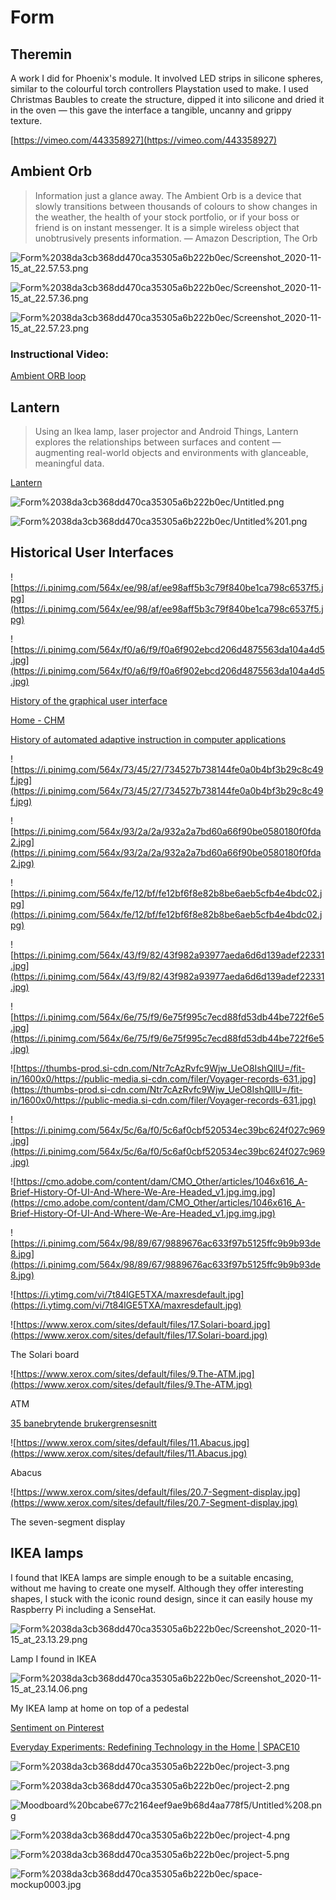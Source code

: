 # Form

## Theremin

A work I did for Phoenix's module. It involved LED strips in silicone spheres, similar to the colourful torch controllers Playstation used to make. I used Christmas Baubles to create the structure, dipped it into silicone and dried it in the oven — this gave the interface a tangible, uncanny and grippy texture.

[https://vimeo.com/443358927](https://vimeo.com/443358927)

## Ambient Orb

> Information just a glance away. The Ambient Orb is a device that slowly transitions between thousands of colours to show changes in the weather, the health of your stock portfolio, or if your boss or friend is on instant messenger. It is a simple wireless object that unobtrusively presents information. — Amazon Description, The Orb

![Form%2038da3cb368dd470ca35305a6b222b0ec/Screenshot_2020-11-15_at_22.57.53.png](Form%2038da3cb368dd470ca35305a6b222b0ec/Screenshot_2020-11-15_at_22.57.53.png)

![Form%2038da3cb368dd470ca35305a6b222b0ec/Screenshot_2020-11-15_at_22.57.36.png](Form%2038da3cb368dd470ca35305a6b222b0ec/Screenshot_2020-11-15_at_22.57.36.png)

![Form%2038da3cb368dd470ca35305a6b222b0ec/Screenshot_2020-11-15_at_22.57.23.png](Form%2038da3cb368dd470ca35305a6b222b0ec/Screenshot_2020-11-15_at_22.57.23.png)

### Instructional Video:

[Ambient ORB loop](https://www.youtube.com/watch?v=NmpT086znVE)

## Lantern

> Using an Ikea lamp, laser projector and Android Things, Lantern explores the relationships between surfaces and content — augmenting real-world objects and environments with glanceable, meaningful data.

[Lantern](https://nordprojects.co/lantern/)

![Form%2038da3cb368dd470ca35305a6b222b0ec/Untitled.png](Form%2038da3cb368dd470ca35305a6b222b0ec/Untitled.png)

![Form%2038da3cb368dd470ca35305a6b222b0ec/Untitled%201.png](Form%2038da3cb368dd470ca35305a6b222b0ec/Untitled%201.png)

## Historical User Interfaces

![https://i.pinimg.com/564x/ee/98/af/ee98aff5b3c79f840be1ca798c6537f5.jpg](https://i.pinimg.com/564x/ee/98/af/ee98aff5b3c79f840be1ca798c6537f5.jpg)

![https://i.pinimg.com/564x/f0/a6/f9/f0a6f902ebcd206d4875563da104a4d5.jpg](https://i.pinimg.com/564x/f0/a6/f9/f0a6f902ebcd206d4875563da104a4d5.jpg)

[History of the graphical user interface](https://en.wikipedia.org/wiki/History_of_the_graphical_user_interface)

[Home - CHM](https://computerhistory.org/)

[History of automated adaptive instruction in computer applications](https://en.wikipedia.org/wiki/History_of_automated_adaptive_instruction_in_computer_applications)

![https://i.pinimg.com/564x/73/45/27/734527b738144fe0a0b4bf3b29c8c49f.jpg](https://i.pinimg.com/564x/73/45/27/734527b738144fe0a0b4bf3b29c8c49f.jpg)

![https://i.pinimg.com/564x/93/2a/2a/932a2a7bd60a66f90be0580180f0fda2.jpg](https://i.pinimg.com/564x/93/2a/2a/932a2a7bd60a66f90be0580180f0fda2.jpg)

![https://i.pinimg.com/564x/fe/12/bf/fe12bf6f8e82b8be6aeb5cfb4e4bdc02.jpg](https://i.pinimg.com/564x/fe/12/bf/fe12bf6f8e82b8be6aeb5cfb4e4bdc02.jpg)

![https://i.pinimg.com/564x/43/f9/82/43f982a93977aeda6d6d139adef22331.jpg](https://i.pinimg.com/564x/43/f9/82/43f982a93977aeda6d6d139adef22331.jpg)

![https://i.pinimg.com/564x/6e/75/f9/6e75f995c7ecd88fd53db44be722f6e5.jpg](https://i.pinimg.com/564x/6e/75/f9/6e75f995c7ecd88fd53db44be722f6e5.jpg)

![https://thumbs-prod.si-cdn.com/Ntr7cAzRvfc9Wjw_UeO8IshQllU=/fit-in/1600x0/https://public-media.si-cdn.com/filer/Voyager-records-631.jpg](https://thumbs-prod.si-cdn.com/Ntr7cAzRvfc9Wjw_UeO8IshQllU=/fit-in/1600x0/https://public-media.si-cdn.com/filer/Voyager-records-631.jpg)

![https://i.pinimg.com/564x/5c/6a/f0/5c6af0cbf520534ec39bc624f027c969.jpg](https://i.pinimg.com/564x/5c/6a/f0/5c6af0cbf520534ec39bc624f027c969.jpg)

![https://cmo.adobe.com/content/dam/CMO_Other/articles/1046x616_A-Brief-History-Of-UI-And-Where-We-Are-Headed_v1.jpg.img.jpg](https://cmo.adobe.com/content/dam/CMO_Other/articles/1046x616_A-Brief-History-Of-UI-And-Where-We-Are-Headed_v1.jpg.img.jpg)

![https://i.pinimg.com/564x/98/89/67/9889676ac633f97b5125ffc9b9b93de8.jpg](https://i.pinimg.com/564x/98/89/67/9889676ac633f97b5125ffc9b9b93de8.jpg)

![https://i.ytimg.com/vi/7t84lGE5TXA/maxresdefault.jpg](https://i.ytimg.com/vi/7t84lGE5TXA/maxresdefault.jpg)

![https://www.xerox.com/sites/default/files/17.Solari-board.jpg](https://www.xerox.com/sites/default/files/17.Solari-board.jpg)

The Solari board

![https://www.xerox.com/sites/default/files/9.The-ATM.jpg](https://www.xerox.com/sites/default/files/9.The-ATM.jpg)

ATM

[35 banebrytende brukergrensesnitt](https://www.xerox.com/no-no/insights/user-interface-examples)

![https://www.xerox.com/sites/default/files/11.Abacus.jpg](https://www.xerox.com/sites/default/files/11.Abacus.jpg)

Abacus

![https://www.xerox.com/sites/default/files/20.7-Segment-display.jpg](https://www.xerox.com/sites/default/files/20.7-Segment-display.jpg)

The seven-segment display

## IKEA lamps

I found that IKEA lamps are simple enough to be a suitable encasing, without me having to create one myself. Although they offer interesting shapes, I stuck with the iconic round design, since it can easily house my Raspberry Pi including a SenseHat. 

![Form%2038da3cb368dd470ca35305a6b222b0ec/Screenshot_2020-11-15_at_23.13.29.png](Form%2038da3cb368dd470ca35305a6b222b0ec/Screenshot_2020-11-15_at_23.13.29.png)

Lamp I found in IKEA

![Form%2038da3cb368dd470ca35305a6b222b0ec/Screenshot_2020-11-15_at_23.14.06.png](Form%2038da3cb368dd470ca35305a6b222b0ec/Screenshot_2020-11-15_at_23.14.06.png)

My IKEA lamp at home on top of a pedestal

[Sentiment on Pinterest](https://www.pinterest.co.uk/moritzsalla/sentiment/)

[Everyday Experiments: Redefining Technology in the Home | SPACE10](https://space10.com/project/everyday-experiments/)

![Form%2038da3cb368dd470ca35305a6b222b0ec/project-3.png](Form%2038da3cb368dd470ca35305a6b222b0ec/project-3.png)

![Form%2038da3cb368dd470ca35305a6b222b0ec/project-2.png](Form%2038da3cb368dd470ca35305a6b222b0ec/project-2.png)

![Moodboard%20bcabe677c2164eef9ae9b68d4aa778f5/Untitled%208.png](Moodboard%20bcabe677c2164eef9ae9b68d4aa778f5/Untitled%208.png)

![Form%2038da3cb368dd470ca35305a6b222b0ec/project-4.png](Form%2038da3cb368dd470ca35305a6b222b0ec/project-4.png)

![Form%2038da3cb368dd470ca35305a6b222b0ec/project-5.png](Form%2038da3cb368dd470ca35305a6b222b0ec/project-5.png)

![Form%2038da3cb368dd470ca35305a6b222b0ec/space-mockup0003.jpg](Form%2038da3cb368dd470ca35305a6b222b0ec/space-mockup0003.jpg)